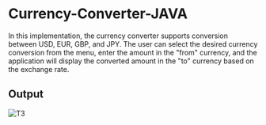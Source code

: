 # Currency-Converter-JAVA
In this implementation, the currency converter supports conversion between USD, EUR, GBP, and JPY.
The user can select the desired currency conversion from the menu, enter the amount in the "from" currency, and the application will display the converted amount in the "to" currency based on the exchange rate.

## Output
![T3](https://github.com/NituY/Currency-Converter-JAVA/assets/108191093/e14b2113-4a77-4337-8f04-c890b0b98c8e)
